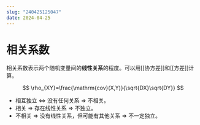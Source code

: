 ```yaml
---
slug: "240425125047"
date: 2024-04-25
---
```


# 相关系数

相关系数表示两个随机变量间的**线性关系**的程度。可以用[[协方差]]和[[方差]]计算。

$$
\rho_{XY}=\frac{\mathrm{cov}(X,Y)}{\sqrt{DX}\sqrt{DY}}
$$

- 相互独立 $\Leftrightarrow$ 没有任何关系 $\Rightarrow$ 不相关。
- 相关 $\Rightarrow$ 存在线性关系 $\Rightarrow$ 不独立。
- 不相关 $\Rightarrow$ 没有线性关系，但可能有其他关系 $\Rightarrow$ 不一定独立。
